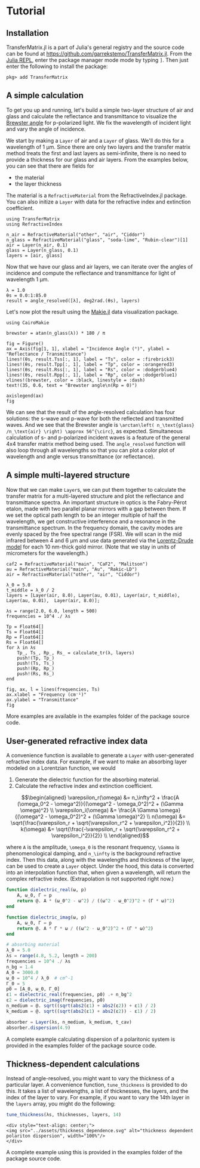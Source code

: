 # Tutorial

## Installation

TransferMatrix.jl is a part of Julia's general registry and the source code can be found at <https://github.com/garrekstemo/TransferMatrix.jl>.
From the [Julia REPL](https://docs.julialang.org/en/v1/stdlib/REPL/), enter the package manager mode mode by typing `]`.
Then just enter the following to install the package:

```
pkg> add TransferMatrix
```

## A simple calculation

To get you up and running, let's build a simple two-layer structure of air and glass
and calculate the reflectance and transmittance to visualize the [Brewster angle](https://en.wikipedia.org/wiki/Brewster%27s_angle) for p-polarized light.
We fix the wavelength of incident light and vary the angle of incidence.

We start by making a `Layer` of air and a `Layer` of glass. We'll do this for 
a wavelength of 1 μm. Since there are only two layers and the transfer matrix method
treats the first and last layers as semi-infinite, there is no need to provide a thickness
for our glass and air layers. From the examples below, you can see that there are fields for

- the material
- the layer thickness

The material is a `RefractiveMaterial` from the RefractiveIndex.jl package. You can also initize a `Layer` with data for the refractive index and extinction coefficient.


```@example tutorial
using TransferMatrix
using RefractiveIndex

n_air = RefractiveMaterial("other", "air", "Ciddor")
n_glass = RefractiveMaterial("glass", "soda-lime", "Rubin-clear")[1]
air = Layer(n_air, 0.1)
glass = Layer(n_glass, 0.1)
layers = [air, glass]
```

Now that we have our glass and air layers, we can iterate over the angles of incidence and compute the reflectance and transmittance for light of wavelength 1 μm.

```@example tutorial
λ = 1.0
θs = 0.0:1:85.0
result = angle_resolved([λ], deg2rad.(θs), layers)
```

Let's now plot the result using the [Makie.jl](https://makie.juliaplots.org/) data visualization package.

```@example tutorial
using CairoMakie

brewster = atan(n_glass(λ)) * 180 / π

fig = Figure()
ax = Axis(fig[1, 1], xlabel = "Incidence Angle (°)", ylabel = "Reflectance / Transmittance")
lines!(θs, result.Tss[:, 1], label = "Ts", color = :firebrick3)
lines!(θs, result.Tpp[:, 1], label = "Tp", color = :orangered3)
lines!(θs, result.Rss[:, 1], label = "Rs", color = :dodgerblue4)
lines!(θs, result.Rpp[:, 1], label = "Rp", color = :dodgerblue1)
vlines!(brewster, color = :black, linestyle = :dash)
text!(35, 0.6, text = "Brewster angle\n(Rp = 0)")

axislegend(ax)
fig
```

We can see that the result of the angle-resolved calculation has four solutions: the s-wave and p-wave for both the reflected and transmitted waves. And we see that the Brewster angle
is ``\arctan\left( n_\text{glass} /n_\text{air} \right) \approx 56^{\circ}``, as expected.
Simultaneous calculation of s- and p-polarized incident waves is a feature of the 
general 4x4 transfer matrix method being used. The `angle_resolved` function
will also loop through all wavelengths so that you can plot
a color plot of wavelength and angle versus transmittance (or reflectance).


## A simple multi-layered structure

Now that we can make `Layer`s, we can put them together to calculate 
the transfer matrix for a multi-layered structure and plot the reflectance and transmittance spectra.
An important structure in optics is the Fabry-Pérot etalon, made with two parallel planar mirrors with a gap between them.
If we set the optical path length to be an integer multiple of half the wavelength, we get constructive interference and a resonance in the transmittance spectrum.
In the frequency domain, the cavity modes are evenly spaced by the free spectral range (FSR).
We will scan in the mid infrared between 4 and 6 μm and use data generated
via the [Lorentz-Drude model](https://en.wikipedia.org/wiki/Lorentz_oscillator_model) for each 10 nm-thick gold mirror. (Note that we stay in units of micrometers for the wavelength.)

```@example tutorial
caf2 = RefractiveMaterial("main", "CaF2", "Malitson")
au = RefractiveMaterial("main", "Au", "Rakic-LD")
air = RefractiveMaterial("other", "air", "Ciddor")

λ_0 = 5.0
t_middle = λ_0 / 2
layers = [Layer(air, 8.0), Layer(au, 0.01), Layer(air, t_middle), Layer(au, 0.01),  Layer(air, 8.0)];

λs = range(2.0, 6.0, length = 500)
frequencies = 10^4 ./ λs

Tp = Float64[]
Ts = Float64[]
Rp = Float64[]
Rs = Float64[]
for λ in λs
    Tp_, Ts_, Rp_, Rs_ = calculate_tr(λ, layers)
    push!(Tp, Tp_)
    push!(Ts, Ts_)
    push!(Rp, Rp_)
    push!(Rs, Rs_)
end

fig, ax, l = lines(frequencies, Ts)
ax.xlabel = "Frequency (cm⁻¹)"
ax.ylabel = "Transmittance"
fig
```

More examples are available in the examples folder of the package source code.


## User-generated refractive index data

A convenience function is available to generate a `Layer` with user-generated refractive index data.
For example, if we want to make an absorbing layer modeled on a Lorentzian function, we would

1. Generate the dielectric function for the absorbing material.
2. Calculate the refractive index and extinction coefficient.

```math
\begin{aligned}
   \varepsilon_r(\omega) &= n_\infty^2 + \frac{A (\omega_0^2 - \omega^2)}{(\omega^2 - \omega_0^2)^2 + (\Gamma \omega)^2} \\

   \varepsilon_i(\omega) &= \frac{A \Gamma \omega}{(\omega^2 - \omega_0^2)^2 + (\Gamma \omega)^2} \\

   n(\omega) &= \sqrt{\frac{\varepsilon_r + \sqrt{\varepsilon_r^2 + \varepsilon_i^2}}{2}} \\

   k(\omega) &= \sqrt{\frac{-\varepsilon_r + \sqrt{\varepsilon_r^2 + \varepsilon_i^2}}{2}} \\
\end{aligned}
```
where ``A`` is the amplitude, ``\omega_0`` is the resonant frequency, ``\Gamma`` is phenomenological damping, and ``n_\infty`` is the background refractive index.
Then this data, along with the wavelengths and thickness of the layer, can be used to create a `Layer` object.
Under the hood, this data is converted into an interpolation function that, when given a wavelength, will return the complex refractive index. (Extrapolation is not supported right now.)


```julia
function dielectric_real(ω, p)
    A, ω_0, Γ = p
    return @. A * (ω_0^2 - ω^2) / ((ω^2 - ω_0^2)^2 + (Γ * ω)^2)
end

function dielectric_imag(ω, p)
    A, ω_0, Γ = p
    return @. A * Γ * ω / ((ω^2 - ω_0^2)^2 + (Γ * ω)^2)
end

# absorbing material
λ_0 = 5.0
λs = range(4.8, 5.2, length = 200)
frequencies = 10^4 ./ λs
n_bg = 1.4
A_0 = 3000.0
ω_0 = 10^4 / λ_0  # cm^-1
Γ_0 = 5
p0 = [A_0, ω_0, Γ_0]
ε1 = dielectric_real(frequencies, p0) .+ n_bg^2
ε2 = dielectric_imag(frequencies, p0)
n_medium = @. sqrt((sqrt(abs2(ε1) + abs2(ε2)) + ε1) / 2)
k_medium = @. sqrt((sqrt(abs2(ε1) + abs2(ε2)) - ε1) / 2)

absorber = Layer(λs, n_medium, k_medium, t_cav)
absorber.dispersion(4.9)
```

A complete example calculating dispersion of a polaritonic system is provided in the examples folder of the package source code.

## Thickness-dependent calculations

Instead of angle-resolved, you might want to vary the thickness of a particular layer.
A convenience function, `tune_thickness` is provided to do this.
It takes a list of wavelengths, a list of thicknesses, the layers, and the index of the layer to vary.
For example, if you want to vary the 14th layer in the `layers` array, you might do the following:

```julia
tune_thickness(λs, thicknesses, layers, 14)
```
```@raw html
<div style="text-align: center;">
<img src="../assets/thickness_dependence.svg" alt="thickness dependent polariton dispersion", width="100%"/>
</div>
```

A complete example using this is provided in the examples folder of the package source code.